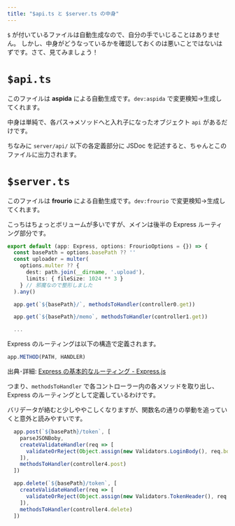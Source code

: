 ```yaml
---
title: "$api.ts と $server.ts の中身"
---
```


`$` が付いているファイルは自動生成なので、自分の手でいじることはありません。
しかし、中身がどうなっているかを確認しておくのは悪いことではないはずです。さて、見てみましょう！

# `$api.ts`

このファイルは **aspida** による自動生成です。`dev:aspida` で変更検知→生成してくれます。

中身は単純で、各パス→メソッドへと入れ子になったオブジェクト `api` があるだけです。

ちなみに `server/api/` 以下の各定義部分に JSDoc を記述すると、ちゃんとこのファイルに出力されます。

# `$server.ts`

このファイルは **frourio** による自動生成です。`dev:frourio` で変更検知→生成してくれます。

こっちはちょっとボリュームが多いですが、メインは後半の Express ルーティング部分です。

```ts
export default (app: Express, options: FrourioOptions = {}) => {
  const basePath = options.basePath ?? ''
  const uploader = multer(
    options.multer ?? {
      dest: path.join(__dirname, '.upload'),
      limits: { fileSize: 1024 ** 3 }
    } // 邪魔なので整形しました
  ).any()

  app.get(`${basePath}/`, methodsToHandler(controller0.get))

  app.get(`${basePath}/memo`, methodsToHandler(controller1.get))

  ...
```

Express のルーティングは以下の構造で定義されます。

```ts
app.METHOD(PATH, HANDLER)
```
出典･詳細: [Express の基本的なルーティング - Express.js](https://expressjs.com/ja/starter/basic-routing.html)

つまり、`methodsToHandler` で各コントローラー内の各メソッドを取り出し、Express のルーティングとして定義しているわけです。

バリデータが絡むと少しややこしくなりますが、関数名の通りの挙動を追っていくと意外と読みやすいです。

```ts
  app.post(`${basePath}/token`, [
    parseJSONBoby,
    createValidateHandler(req => [
      validateOrReject(Object.assign(new Validators.LoginBody(), req.body))
    ]),
    methodsToHandler(controller4.post)
  ])

  app.delete(`${basePath}/token`, [
    createValidateHandler(req => [
      validateOrReject(Object.assign(new Validators.TokenHeader(), req.headers))
    ]),
    methodsToHandler(controller4.delete)
  ])
```
